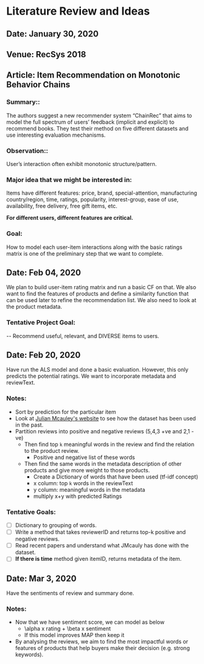 # Literature Review and Ideas

## Date: January 30, 2020
## Venue: RecSys 2018 
## Article: Item Recommendation on Monotonic Behavior Chains

### Summary::

The authors suggest a new recommender system “ChainRec” that aims to model the full 
spectrum of users’ feedback (implicit and explicit) to recommend books. They test their 
method on five different datasets and use interesting evaluation mechanisms.

### Observation::

User’s interaction often exhibit monotonic structure/pattern.

### Major idea that we might be interested in:

   Items have different features: 
      price, brand, special-attention, manufacturing country/region, time, 
      ratings, popularity, interest-group, ease of use, availability, free delivery, 
       free gift items, etc.

<b>For different users, different features are critical.</b> 

### Goal: 

  How to model each user-item interactions along with the basic ratings matrix is one 
  of the preliminary step that we want to complete.

## Date: Feb 04, 2020

We plan to build user-item rating matrix and run a basic CF on that.
We also want to find the features of products and define a similarity function that can be used later to refine the recommendation list.
We also need to look at the product metadata.
### Tentative Project Goal: 
-- Recommend useful, relevant, and DIVERSE items to users.

## Date: Feb 20, 2020

Have run the ALS model and done a basic evaluation. However, this only predicts the potential ratings. We want to incorporate metadata and reviewText. 

### Notes: 
- Sort by prediction for the particular item
- Look at [Julian Mcauley's website](https://cseweb.ucsd.edu/~jmcauley/) to see how the dataset has been used in the past.
- Partition reviews into positive and negative reviews (5,4,3 +ve and 2,1 -ve)
   - Then find top `k` meaningful words in the review and find the relation to the product review. 
      - Positive and negative list of these words
   - Then find the same words in the metadata description of other products and give more weight to those products. 
      - Create a Dictionary of words that have been used (tf-idf concept)
      - x column: top `k` words in the reviewText
      - y column: meaningful words in the metadata
      - multiply x+y with predicted Ratings
      
### Tentative Goals:

- [ ] Dictionary to grouping of words.
- [ ] Write a method that takes reviewerID and returns top-k positive and negative reviews.
- [ ] Read recent papers and understand what JMcauly has done with the dataset. 
- [ ] **If there is time** method given itemID, returns metadata of the item. 

## Date: Mar 3, 2020

Have the sentiments of review and summary done. 

### Notes: 

- Now that we have sentiment score, we can model as below
   - \alpha x rating + \beta x sentiment
   - If this model improves MAP then keep it
- By analysing the reviews, we aim to find the most impactful words or features of products that help buyers make their decision (e.g. strong keywords). 
